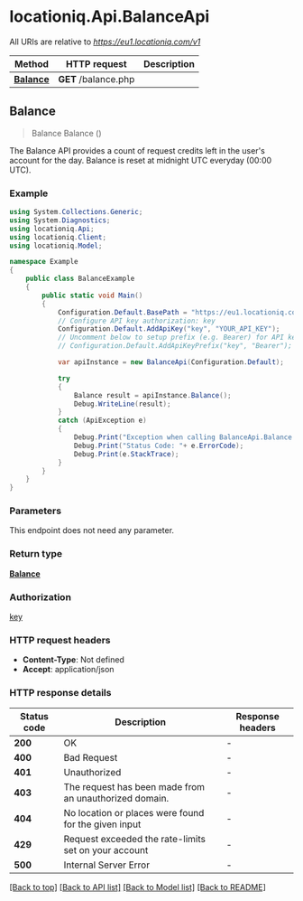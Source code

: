 # locationiq.Api.BalanceApi

All URIs are relative to *https://eu1.locationiq.com/v1*

Method | HTTP request | Description
------------- | ------------- | -------------
[**Balance**](BalanceApi.md#balance) | **GET** /balance.php | 



## Balance

> Balance Balance ()



The Balance API provides a count of request credits left in the user's account for the day. Balance is reset at midnight UTC everyday (00:00 UTC).

### Example

```csharp
using System.Collections.Generic;
using System.Diagnostics;
using locationiq.Api;
using locationiq.Client;
using locationiq.Model;

namespace Example
{
    public class BalanceExample
    {
        public static void Main()
        {
            Configuration.Default.BasePath = "https://eu1.locationiq.com/v1";
            // Configure API key authorization: key
            Configuration.Default.AddApiKey("key", "YOUR_API_KEY");
            // Uncomment below to setup prefix (e.g. Bearer) for API key, if needed
            // Configuration.Default.AddApiKeyPrefix("key", "Bearer");

            var apiInstance = new BalanceApi(Configuration.Default);

            try
            {
                Balance result = apiInstance.Balance();
                Debug.WriteLine(result);
            }
            catch (ApiException e)
            {
                Debug.Print("Exception when calling BalanceApi.Balance: " + e.Message );
                Debug.Print("Status Code: "+ e.ErrorCode);
                Debug.Print(e.StackTrace);
            }
        }
    }
}
```

### Parameters

This endpoint does not need any parameter.

### Return type

[**Balance**](Balance.md)

### Authorization

[key](../README.md#key)

### HTTP request headers

- **Content-Type**: Not defined
- **Accept**: application/json

### HTTP response details
| Status code | Description | Response headers |
|-------------|-------------|------------------|
| **200** | OK |  -  |
| **400** | Bad Request |  -  |
| **401** | Unauthorized |  -  |
| **403** | The request has been made from an unauthorized domain. |  -  |
| **404** | No location or places were found for the given input |  -  |
| **429** | Request exceeded the rate-limits set on your account |  -  |
| **500** | Internal Server Error |  -  |

[[Back to top]](#)
[[Back to API list]](../README.md#documentation-for-api-endpoints)
[[Back to Model list]](../README.md#documentation-for-models)
[[Back to README]](../README.md)

